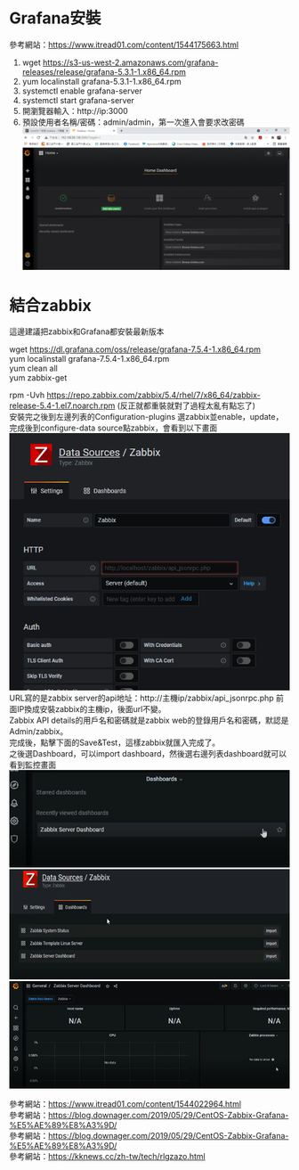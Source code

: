 # Grafana安裝
參考網站：https://www.itread01.com/content/1544175663.html
1. wget https://s3-us-west-2.amazonaws.com/grafana-releases/release/grafana-5.3.1-1.x86_64.rpm 
2. yum localinstall  grafana-5.3.1-1.x86_64.rpm 
3. systemctl enable grafana-server
4. systemctl start grafana-server
5. 開瀏覽器輸入：http://ip:3000
6. 預設使用者名稱/密碼：admin/admin，第一次進入會要求改密碼
![image](https://github.com/fairy042026/109-linux-/blob/main/grafana%E5%AE%89%E8%A3%9D/0622.PNG)  

# 結合zabbix
  
這邊建議把zabbix和Grafana都安裝最新版本
  
 wget https://dl.grafana.com/oss/release/grafana-7.5.4-1.x86_64.rpm  
 yum localinstall grafana-7.5.4-1.x86_64.rpm  
 yum clean all  
 yum zabbix-get  
  
rpm -Uvh https://repo.zabbix.com/zabbix/5.4/rhel/7/x86_64/zabbix-release-5.4-1.el7.noarch.rpm
(反正就都重裝就對了過程太亂有點忘了)  
安裝完之後到左邊列表的Configuration-plugins
選zabbix並enable，update，完成後到configure-data source點zabbix，會看到以下畫面
![image](https://github.com/fairy042026/109-linux-/blob/main/grafana%E5%AE%89%E8%A3%9D/06231.PNG)  
URL寫的是zabbix server的api地址：http://主機ip/zabbix/api_jsonrpc.php 前面IP換成安裝zabbix的主機ip，後面url不變。  
Zabbix API details的用戶名和密碼就是zabbix web的登錄用戶名和密碼，默認是Admin/zabbix。  
完成後，點擊下面的Save&Test，這樣zabbix就匯入完成了。  
之後選Dashboard，可以import dashboard，然後選右邊列表dashboard就可以看到監控畫面  
![image](https://github.com/fairy042026/109-linux-/blob/main/grafana%E5%AE%89%E8%A3%9D/%E5%9C%96%E7%89%873.png)  
![image](https://github.com/fairy042026/109-linux-/blob/main/grafana%E5%AE%89%E8%A3%9D/%E5%9C%96%E7%89%872.png)  
![image](https://github.com/fairy042026/109-linux-/blob/main/grafana%E5%AE%89%E8%A3%9D/%E5%9C%96%E7%89%871.png)
  
參考網站：https://www.itread01.com/content/1544022964.html  
參考網站：https://blog.downager.com/2019/05/29/CentOS-Zabbix-Grafana-%E5%AE%89%E8%A3%9D/  
參考網站：https://blog.downager.com/2019/05/29/CentOS-Zabbix-Grafana-%E5%AE%89%E8%A3%9D/  
參考網站：https://kknews.cc/zh-tw/tech/rlgzazo.html

